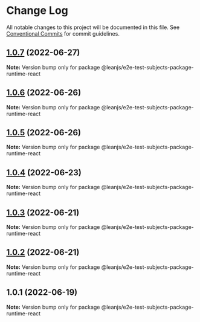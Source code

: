 # Change Log

All notable changes to this project will be documented in this file.
See [Conventional Commits](https://conventionalcommits.org) for commit guidelines.

## [1.0.7](https://github.com/leanjs/leanjs/compare/@leanjs/e2e-test-subjects-package-runtime-react@1.0.6...@leanjs/e2e-test-subjects-package-runtime-react@1.0.7) (2022-06-27)

**Note:** Version bump only for package @leanjs/e2e-test-subjects-package-runtime-react





## [1.0.6](https://github.com/leanjs/leanjs/compare/@leanjs/e2e-test-subjects-package-runtime-react@1.0.5...@leanjs/e2e-test-subjects-package-runtime-react@1.0.6) (2022-06-26)

**Note:** Version bump only for package @leanjs/e2e-test-subjects-package-runtime-react





## [1.0.5](https://github.com/leanjs/leanjs/compare/@leanjs/e2e-test-subjects-package-runtime-react@1.0.4...@leanjs/e2e-test-subjects-package-runtime-react@1.0.5) (2022-06-26)

**Note:** Version bump only for package @leanjs/e2e-test-subjects-package-runtime-react





## [1.0.4](https://github.com/leanjs/leanjs/compare/@leanjs/e2e-test-subjects-package-runtime-react@1.0.3...@leanjs/e2e-test-subjects-package-runtime-react@1.0.4) (2022-06-23)

**Note:** Version bump only for package @leanjs/e2e-test-subjects-package-runtime-react





## [1.0.3](https://github.com/leanjs/leanjs/compare/@leanjs/e2e-test-subjects-package-runtime-react@1.0.2...@leanjs/e2e-test-subjects-package-runtime-react@1.0.3) (2022-06-21)

**Note:** Version bump only for package @leanjs/e2e-test-subjects-package-runtime-react





## [1.0.2](https://github.com/leanjs/leanjs/compare/@leanjs/e2e-test-subjects-package-runtime-react@1.0.1...@leanjs/e2e-test-subjects-package-runtime-react@1.0.2) (2022-06-21)

**Note:** Version bump only for package @leanjs/e2e-test-subjects-package-runtime-react





## 1.0.1 (2022-06-19)

**Note:** Version bump only for package @leanjs/e2e-test-subjects-package-runtime-react
